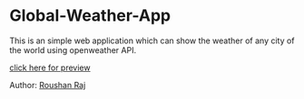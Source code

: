 # Global-Weather-App
This is an simple web application which can show the weather of any city of the world using openweather API.

[click here for preview](https://roushan656.github.io/Global-Weather-App/)

Author: [Roushan Raj](https://github.com/ROUSHAN656)
 
